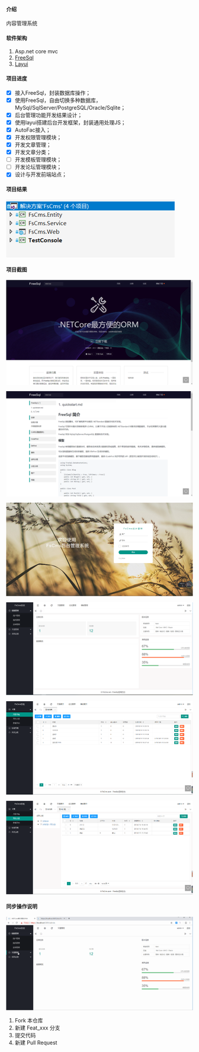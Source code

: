 #### 介绍
内容管理系统

#### 软件架构

1. Asp.net core mvc 
2. [FreeSql](https://github.com/2881099/FreeSql)
3. [Layui](https://www.layui.com/)

#### 项目进度

- [x] 接入FreeSql，封装数据库操作；
- [x] 使用FreeSql，自由切换多种数据库，MySql/SqlServer/PostgreSQL/Oracle/Sqlite；
- [x] 后台管理功能开发结果设计；
- [x] 使用layui搭建后台开发框架，封装通用处理JS；
- [x] AutoFac接入；
- [x] 开发权限管理模块；
- [x] 开发文章管理；
- [x] 开发文章分类；
- [ ] 开发模板管理模块；
- [ ] 开发论坛管理模块；
- [x] 设计与开发前端站点；

#### 项目结果

![输入图片说明](./doc/1.png "1.png")

#### 项目截图
![输入图片说明](./doc/2.png "2.png")

![输入图片说明](./doc/3.png "3.png")

![输入图片说明](./doc/4.png "4.png")

![输入图片说明](./doc/5.png "5.png")

![输入图片说明](./doc/6.png "6.png")

![输入图片说明](./doc/7.png "7.png")

#### 同步操作说明
![同步操作说明](./doc/fscms同步加载wiki.gif)


1. Fork 本仓库
2. 新建 Feat_xxx 分支
3. 提交代码
4. 新建 Pull Request